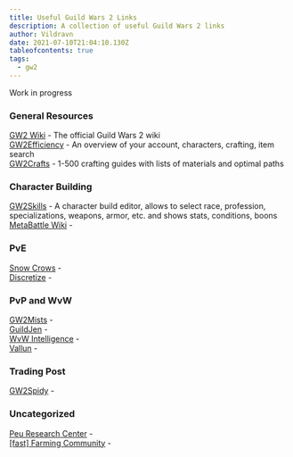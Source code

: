 ```yaml
---
title: Useful Guild Wars 2 Links
description: A collection of useful Guild Wars 2 links
author: Vildravn
date: 2021-07-10T21:04:10.130Z
tableofcontents: true
tags:
  - gw2
---
```

Work in progress

### General Resources

[GW2 Wiki](https://wiki.guildwars2.com) - The official Guild Wars 2 wiki[\
GW2Efficiency](https://gw2efficiency.com/) - An overview of your account, characters, crafting, item search[\
GW2Crafts](https://gw2crafts.net/) - 1-500 crafting guides with lists of materials and optimal paths

### Character Building

[GW2Skills](http://en.gw2skills.net/editor/) - A character build editor, allows to select race, profession, specializations, weapons, armor, etc. and shows stats, conditions, boons[\
MetaBattle Wiki](https://metabattle.com/wiki/MetaBattle_Wiki) - 

### PvE

[Snow Crows](https://snowcrows.com/) - [\
Discretize](https://discretize.eu/) -

### PvP and WvW

[GW2Mists](https://gw2mists.com/) - [\
GuildJen](https://guildjen.com/) - [\
WvW Intelligence](https://wvwintel.com/) - [\
Vallun](https://www.youtube.com/channel/UCgcDJ60QOCj3GjHui8Ws0cg) - 

### Trading Post

[GW2Spidy](https://www.gw2spidy.com/) - 

### Uncategorized

[Peu Research Center](https://www.peuresearchcenter.com/index.html) -\
[\[fast\] Farming Community](https://fast.farming-community.eu/) -